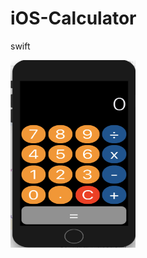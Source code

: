 # iOS-Calculator
swift

<img width="200" height="300" src="https://github.com/52052100/iOS-Calculator/raw/master/calculator.png"/>

